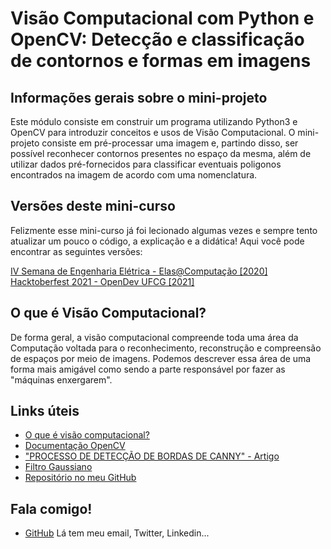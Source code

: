 # Visão Computacional com Python e OpenCV: Detecção e classificação de contornos e formas em imagens

## Informações gerais sobre o mini-projeto
Este módulo consiste em construir um programa utilizando Python3 e OpenCV para introduzir conceitos e usos de Visão Computacional.
O mini-projeto consiste em pré-processar uma imagem e, partindo disso, ser possível reconhecer contornos presentes no espaço da mesma, além de utilizar dados pré-fornecidos para classificar eventuais poligonos encontrados na imagem de acordo com uma nomenclatura. 

## Versões deste mini-curso 
Felizmente esse mini-curso já foi lecionado algumas vezes e sempre tento atualizar um pouco o código, a explicação e a didática! Aqui você pode encontrar as seguintes versões:

[IV Semana de Engenharia Elétrica - Elas@Computação [2020]](./semana-eng-eletrica)
[Hacktoberfest 2021 - OpenDev UFCG [2021]](./hacktoberfest-opendev-2021)

## O que é Visão Computacional?
De forma geral, a visão computacional compreende toda uma área da Computação voltada para o reconhecimento, reconstrução e compreensão de espaços por meio de imagens. Podemos descrever essa área de uma forma mais amigável como sendo a parte responsável por fazer as "máquinas enxergarem". 

## Links úteis
- [O que é visão computacional?](http://datascienceacademy.com.br/blog/o-que-e-visao-computacional/)
- [Documentação OpenCV](https://docs.opencv.org/master/)
- ["PROCESSO DE DETECÇÃO DE BORDAS DE CANNY" - Artigo](https://revistas.ufpr.br/bcg/article/view/1421)
- [Filtro Gaussiano](ftp://ftpaluno.umc.br/Aluno/Pedro_Toledo/ProcImagem/aula11/Aula11.pdf)
- [Repositório no meu GitHub](https://github.com/MariaEduardaDeAzevedo/reconhecimento-de-formas)

## Fala comigo!
- [GitHub](https://github.com/MariaEduardaDeAzevedo)
Lá tem meu email, Twitter, Linkedin...
